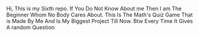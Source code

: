 Hi, This is my Sixth repo. If You Do Not Know About me Then I am The Beginner Whom No Body Cares About. This Is The Math's Quiz Game That is Made By Me And Is My Biggest Project Till Now. Btw Every Time It Gives A random Question

